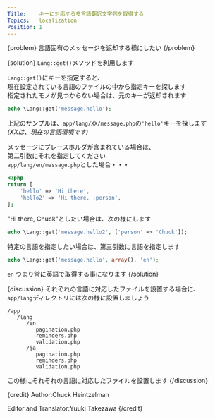 ```yaml
---
Title:    キーに対応する多言語翻訳文字列を取得する
Topics:   localization
Position: 1
---
```


{problem}
言語固有のメッセージを返却する様にしたい
{/problem}

{solution}
`Lang::get()`メソッドを利用します

`Lang::get()`にキーを指定すると、  
現在設定されている言語のファイルの中から指定キーを探します  
指定されたモノが見つからない場合は、元のキーが返却されます

```php
echo \Lang::get('message.hello');
```

上記のサンプルは、`app/lang/XX/message.php`の`'hello'`キーを探します  
_(XXは、現在の言語環境です)_  

メッセージにプレースホルダが含まれている場合は、  
第二引数にそれを指定してください  
`app/lang/en/message.php`とした場合・・・

```php
<?php
return [
    'hello' => 'Hi there',
    'hello2' => 'Hi there, :person',
];
```

"Hi there, Chuck"としたい場合は、次の様にします

```php
echo \Lang::get('message.hello2', ['person' => 'Chuck']);
```

特定の言語を指定したい場合は、第三引数に言語を指定します

```php
echo \Lang::get('message.hello', array(), 'en');
```

`en` つまり常に英語で取得する事になります
{/solution}

{discussion}
それぞれの言語に対応したファイルを設置する場合に、  
`app/lang`ディレクトリには次の様に設置しましょう  

```text
/app
   /lang
      /en
         pagination.php
         reminders.php
         validation.php
      /ja
         pagination.php
         reminders.php
         validation.php
```

この様にそれぞれの言語に対応したファイルを設置します
{/discussion}

{credit}
Author:Chuck Heintzelman

Editor and Translator:Yuuki Takezawa
{/credit}
